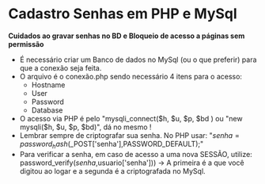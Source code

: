 # Cadastro Senhas em PHP e MySql
 __Cuidados ao gravar senhas no BD e Bloqueio de acesso a páginas sem permissão__
* É necessário criar um Banco de dados no MySql (ou o que preferir) para que a conexão seja feita.
* O arquivo é o conexão.php sendo necessário 4 itens para o acesso:
    * Hostname
    * User
    * Password
    * Database
* O acesso via PHP é pelo "mysqli_connect($h, $u, $p, $bd ) ou "new mysqli($h, $u, $p, $bd)", dá no mesmo !
* Lembrar sempre de criptografar sua senha. No PHP usar: "$senha = password_hash($_POST['senha'],PASSWORD_DEFAULT);"
* Para verificar a senha, em caso de acesso a uma nova SESSÃO, utilize: password_verify($senha,$usuario['senha'])) -> A primeira é a que você digitou ao logar e a segunda é a criptografada no MySql.


